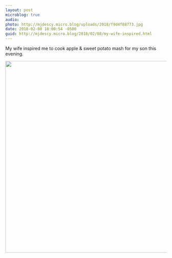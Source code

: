 ```yaml
---
layout: post
microblog: true
audio: 
photo: http://mjdescy.micro.blog/uploads/2018/f9d4f88773.jpg
date: 2018-02-08 18:00:54 -0500
guid: http://mjdescy.micro.blog/2018/02/08/my-wife-inspired.html
---
```

My wife inspired me to cook apple & sweet potato mash for my son this evening.

<img src="http://mjdescy.micro.blog/uploads/2018/f9d4f88773.jpg" width="600" height="599" />
